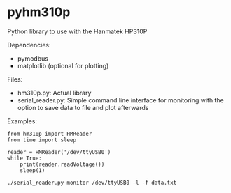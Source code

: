 # pyhm310p

Python library to use with the Hanmatek HP310P

Dependencies:
 - pymodbus
 - matplotlib (optional for plotting)

Files:
 - hm310p.py: Actual library
 - serial_reader.py: Simple command line interface for monitoring with the option to save data to file and plot afterwards

Examples:
```
from hm310p import HMReader
from time import sleep

reader = HMReader('/dev/ttyUSB0')
while True:
    print(reader.readVoltage())
    sleep(1)
```

```
./serial_reader.py monitor /dev/ttyUSB0 -l -f data.txt
```
